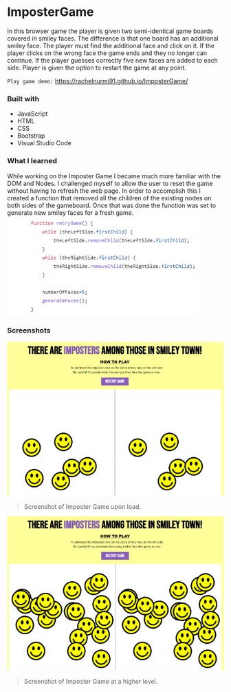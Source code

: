 # ImposterGame
In this browser game the player is given two semi-identical game boards covered in smiley faces. The difference is that one board has an additional smiley face. The player must find the additional face and click on it. If the player clicks on the wrong face the game ends and they no longer can continue. If the player guesses correctly five new faces are added to each side. Player is given the option to restart the game at any point.

`Play game demo:` https://rachelnurmi91.github.io/ImposterGame/

### Built with
- JavaScript
- HTML
- CSS
- Bootstrap
- Visual Studio Code

### What I learned
While working on the Imposter Game I became much more familiar with the DOM and Nodes. I challenged myself to allow the user to reset the game without having to refresh the web page. In order to accomplish this I created a function that removed all the children of the existing nodes on both sides of the gameboard. Once that was done the function was set to generate new smiley faces for a fresh game.
![Screenshot of function](/images/Example-Function.png)


### Screenshots
![Screenshot of Imposter Game](/images/Screen-Imposter.png)
> Screenshot of Imposter Game upon load.

![Screenshot of Imposter Game at a higher level](/images/Screen-Imposter-Level.png)
> Screenshot of Imposter Game at a higher level.
